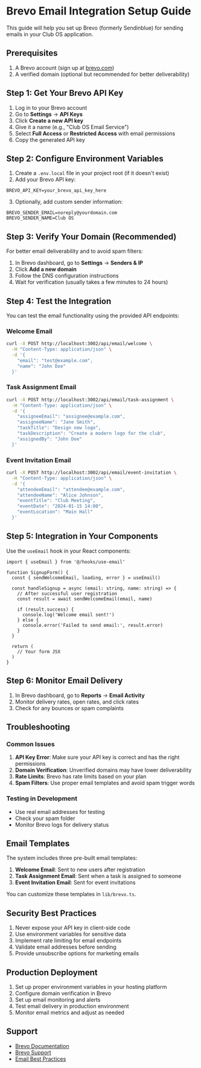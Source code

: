 # Brevo Email Integration Setup Guide

This guide will help you set up Brevo (formerly Sendinblue) for sending emails in your Club OS application.

## Prerequisites

1. A Brevo account (sign up at [brevo.com](https://brevo.com))
2. A verified domain (optional but recommended for better deliverability)

## Step 1: Get Your Brevo API Key

1. Log in to your Brevo account
2. Go to **Settings** → **API Keys**
3. Click **Create a new API key**
4. Give it a name (e.g., "Club OS Email Service")
5. Select **Full Access** or **Restricted Access** with email permissions
6. Copy the generated API key

## Step 2: Configure Environment Variables

1. Create a `.env.local` file in your project root (if it doesn't exist)
2. Add your Brevo API key:

```env
BREVO_API_KEY=your_brevo_api_key_here
```

3. Optionally, add custom sender information:

```env
BREVO_SENDER_EMAIL=noreply@yourdomain.com
BREVO_SENDER_NAME=Club OS
```

## Step 3: Verify Your Domain (Recommended)

For better email deliverability and to avoid spam filters:

1. In Brevo dashboard, go to **Settings** → **Senders & IP**
2. Click **Add a new domain**
3. Follow the DNS configuration instructions
4. Wait for verification (usually takes a few minutes to 24 hours)

## Step 4: Test the Integration

You can test the email functionality using the provided API endpoints:

### Welcome Email
```bash
curl -X POST http://localhost:3002/api/email/welcome \
  -H "Content-Type: application/json" \
  -d '{
    "email": "test@example.com",
    "name": "John Doe"
  }'
```

### Task Assignment Email
```bash
curl -X POST http://localhost:3002/api/email/task-assignment \
  -H "Content-Type: application/json" \
  -d '{
    "assigneeEmail": "assignee@example.com",
    "assigneeName": "Jane Smith",
    "taskTitle": "Design new logo",
    "taskDescription": "Create a modern logo for the club",
    "assignedBy": "John Doe"
  }'
```

### Event Invitation Email
```bash
curl -X POST http://localhost:3002/api/email/event-invitation \
  -H "Content-Type: application/json" \
  -d '{
    "attendeeEmail": "attendee@example.com",
    "attendeeName": "Alice Johnson",
    "eventTitle": "Club Meeting",
    "eventDate": "2024-01-15 14:00",
    "eventLocation": "Main Hall"
  }'
```

## Step 5: Integration in Your Components

Use the `useEmail` hook in your React components:

```tsx
import { useEmail } from '@/hooks/use-email'

function SignupForm() {
  const { sendWelcomeEmail, loading, error } = useEmail()

  const handleSignup = async (email: string, name: string) => {
    // After successful user registration
    const result = await sendWelcomeEmail(email, name)
    
    if (result.success) {
      console.log('Welcome email sent!')
    } else {
      console.error('Failed to send email:', result.error)
    }
  }

  return (
    // Your form JSX
  )
}
```

## Step 6: Monitor Email Delivery

1. In Brevo dashboard, go to **Reports** → **Email Activity**
2. Monitor delivery rates, open rates, and click rates
3. Check for any bounces or spam complaints

## Troubleshooting

### Common Issues

1. **API Key Error**: Make sure your API key is correct and has the right permissions
2. **Domain Verification**: Unverified domains may have lower deliverability
3. **Rate Limits**: Brevo has rate limits based on your plan
4. **Spam Filters**: Use proper email templates and avoid spam trigger words

### Testing in Development

- Use real email addresses for testing
- Check your spam folder
- Monitor Brevo logs for delivery status

## Email Templates

The system includes three pre-built email templates:

1. **Welcome Email**: Sent to new users after registration
2. **Task Assignment Email**: Sent when a task is assigned to someone
3. **Event Invitation Email**: Sent for event invitations

You can customize these templates in `lib/brevo.ts`.

## Security Best Practices

1. Never expose your API key in client-side code
2. Use environment variables for sensitive data
3. Implement rate limiting for email endpoints
4. Validate email addresses before sending
5. Provide unsubscribe options for marketing emails

## Production Deployment

1. Set up proper environment variables in your hosting platform
2. Configure domain verification in Brevo
3. Set up email monitoring and alerts
4. Test email delivery in production environment
5. Monitor email metrics and adjust as needed

## Support

- [Brevo Documentation](https://developers.brevo.com/)
- [Brevo Support](https://www.brevo.com/support/)
- [Email Best Practices](https://www.brevo.com/email-marketing-best-practices/) 